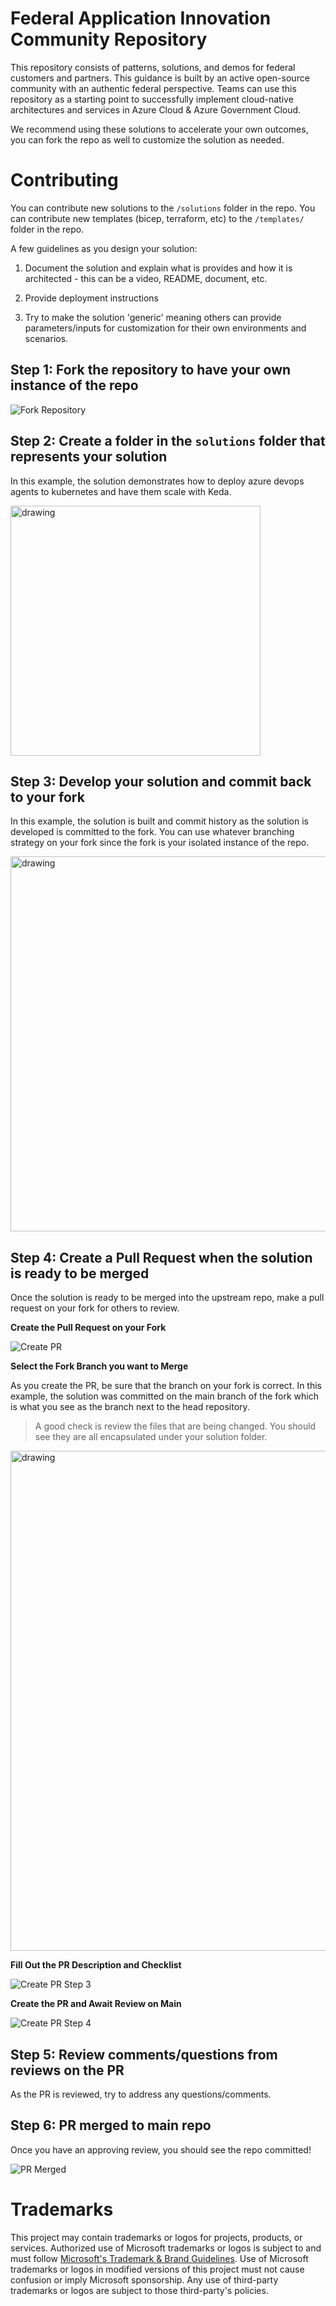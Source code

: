 # Federal Application Innovation Community Repository

This repository consists of patterns, solutions, and demos for federal customers and partners. This guidance is built by an active open-source community with an authentic federal perspective. Teams can use this repository as a starting point to successfully implement cloud-native architectures and services in Azure Cloud & Azure Government Cloud.

We recommend using these solutions to accelerate your own outcomes, you can fork the repo as well to customize the solution as needed.

# Contributing

You can contribute new solutions to the `/solutions` folder in the repo.
You can contribute new templates (bicep, terraform, etc) to the `/templates/` folder in the repo. 

A few guidelines as you design your solution:

1. Document the solution and explain what is provides and how it is architected - this can be a video, README, document, etc.

2. Provide deployment instructions

3. Try to make the solution 'generic' meaning others can provide parameters/inputs for customization for their own environments and scenarios.

## Step 1: Fork the repository to have your own instance of the repo

![Fork Repository](images/fork-repo.png)

## Step 2: Create a folder in the `solutions` folder that represents your solution

In this example, the solution demonstrates how to deploy azure devops agents to kubernetes and have them scale with Keda.

<img src="images/add-solution.png" alt="drawing" width="400"/>

## Step 3: Develop your solution and commit back to your fork

In this example, the solution is built and commit history as the solution is developed is committed to the fork. You can use whatever branching strategy on your fork since the fork is your isolated instance of the repo.

<img src="images/build-solution.png" alt="drawing" width="600"/>

## Step 4: Create a Pull Request when the solution is ready to be merged

Once the solution is ready to be merged into the upstream repo, make a pull request on your fork for others to review.

**Create the Pull Request on your Fork**

![Create PR](images/create-pr-step1.png)

**Select the Fork Branch you want to Merge**

As you create the PR, be sure that the branch on your fork is correct. In this example, the solution was committed on the main branch of the fork which is what you see as the branch next to the head repository.

> A good check is review the files that are being changed. You should see they are all encapsulated under your solution folder.

<img src="images/create-pr-step2.png" alt="drawing" width="800"/>

**Fill Out the PR Description and Checklist**

![Create PR Step 3](images/create-pr-step3.png)

**Create the PR and Await Review on Main**

![Create PR Step 4](images/create-pr-step4.png)

## Step 5: Review comments/questions from reviews on the PR

As the PR is reviewed, try to address any questions/comments.

## Step 6: PR merged to main repo

Once you have an approving review, you should see the repo committed!

![PR Merged](images/pr-merged.png)

# Trademarks

This project may contain trademarks or logos for projects, products, or services. Authorized use of Microsoft 
trademarks or logos is subject to and must follow 
[Microsoft's Trademark & Brand Guidelines](https://www.microsoft.com/en-us/legal/intellectualproperty/trademarks/usage/general).
Use of Microsoft trademarks or logos in modified versions of this project must not cause confusion or imply Microsoft sponsorship.
Any use of third-party trademarks or logos are subject to those third-party's policies.
